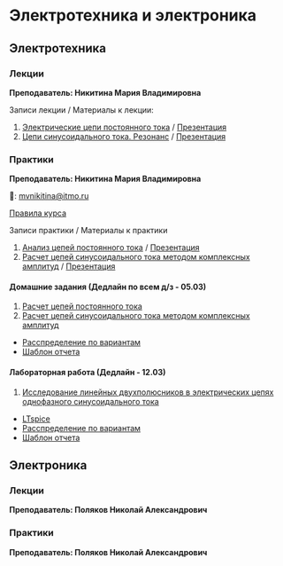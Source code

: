 # Электротехника и электроника

## Электротехника

### Лекции

**Преподаватель: Никитина Мария Владимировна**

Записи лекции / Материалы к лекции:

1. [Электрические цепи постоянного тока](https://youtu.be/jK4JD-j807c) / [Презентация](https://drive.google.com/file/d/170yT4XpDk_WVjBHREIMcRtaig5uTANBA/view?usp=sharing)
2. [Цепи синусоидального тока. Резонанс](https://youtu.be/HGfwvPOmPEs) / [Презентация](https://drive.google.com/file/d/1fplJQUMW6kj7YG5g2nrMT1eDyImqzZ5O/view?usp=sharing)

### Практики

**Преподаватель: Никитина Мария Владимировна**

📧: mvnikitina@itmo.ru

[Правила курса](https://drive.google.com/file/d/1TaVWmj4MF-8KkPTj29idPUAZ3zu0VMVD/view?usp=sharing)

Записи практики / Материалы к практики


1. [Анализ цепей постоянного тока](eltech.md) / [Презентация](https://drive.google.com/file/d/14A6gzXtBk19BkDlDfXQwyzdggpzSuHwE/view?usp=sharing)
2. [Расчет цепей синусоидального тока методом комплексных амплитуд](https://youtu.be/P2NQkVR10bg) / [Презентация](https://drive.google.com/file/d/1XX5Ux36-PCP4bg_4dns15H_OdScNGQ0-/view?usp=sharing)


#### Домашние задания (Дедлайн по всем д/з - 05.03)

1. [Расчет цепей постоянного тока](https://drive.google.com/open?id=1RM41HfIv0r5BFrDsEDJM1vUo9bwS3BpP&disco=AAAAH5QNXpY)
2. [Расчет цепей синусоидального тока методом комплексных амплитуд](https://drive.google.com/open?id=1RM41HfIv0r5BFrDsEDJM1vUo9bwS3BpP&disco=AAAAH5QNX6s)


- [Расспределение по вариантам](https://drive.google.com/open?id=1TaVWmj4MF-8KkPTj29idPUAZ3zu0VMVD&disco=AAAAH5WvI7s)
- [Шаблон отчета](https://drive.google.com/file/d/1gi0ec-KvG7KB1FooS4h-sukpb8ImhBqs/view?usp=sharing)

#### Лабораторная работа (Дедлайн - 12.03)

1. [Исследование линейных двухполюсников в электрических цепях однофазного синусоидального тока](https://drive.google.com/open?id=1NvlNRL47iwH4AghEJkItkeI1izJOFDfc&disco=AAAAH5No9H0)


- [LTspice](https://www.analog.com/en/design-center/design-tools-and-calculators/ltspice-simulator.html)
- [Расспределение по вариантам](https://drive.google.com/file/d/1qGwOnqK1FwE8MyZ1sNSV6gSBc3gQFLuc/view?usp=sharing)
- [Шаблон отчета](https://drive.google.com/file/d/1e8eSp0CrMLfoL7-D1uS8SdedY9BVZ9o7/view?usp=sharing)

## Электроника

### Лекции

**Преподаватель: Поляков Николай Александрович**

### Практики

**Преподаватель: Поляков Николай Александрович**

